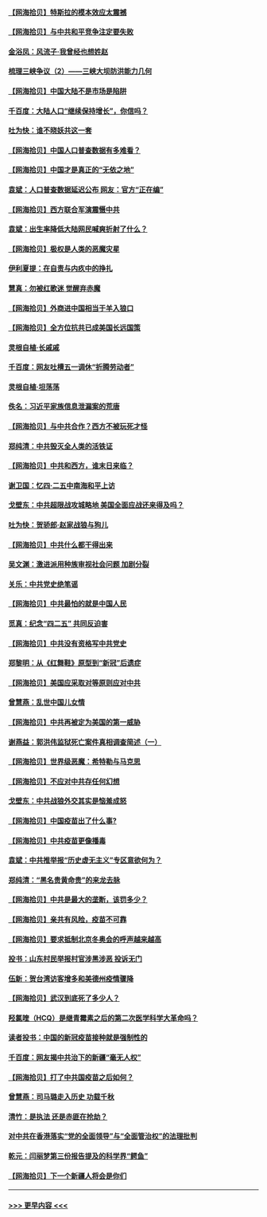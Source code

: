 #### [【网海拾贝】特斯拉的模本效应太震撼](../pages/nsc993/n12925626.md?t=05071101) 
#### [【网海拾贝】与中共和平竞争注定要失败](../pages/nsc993/n12923326.md?t=05071101) 
#### [金浴凤：风流子‧我曾经也想姓赵](../pages/nsc993/n12920911.md?t=05071101) 
#### [梳理三峡争议（2）——三峡大坝防洪能力几何](../pages/nsc993/n12920173.md?t=05071101) 
#### [【网海拾贝】中国大陆不是市场是陷阱](../pages/nsc993/n12920143.md?t=05071101) 
#### [千百度：大陆人口“继续保持增长”，你信吗？](../pages/nsc993/n12918946.md?t=05071101) 
#### [吐为快：谁不晓妖共这一套](../pages/nsc993/n12918941.md?t=05071101) 
#### [【网海拾贝】中国人口普查数据有多难看？](../pages/nsc993/n12917822.md?t=05071101) 
#### [【网海拾贝】中国才是真正的“无依之地”](../pages/nsc993/n12915845.md?t=05071101) 
#### [袁斌：人口普查数据延迟公布 网友：官方“正在编”](../pages/nsc993/n12915748.md?t=05071101) 
#### [【网海拾贝】西方联合军演震慑中共](../pages/nsc993/n12913466.md?t=05071101) 
#### [袁斌：出生率降低大陆网民喊爽折射了什么？](../pages/nsc993/n12913365.md?t=05071101) 
#### [【网海拾贝】极权是人类的恶魔灾星](../pages/nsc993/n12910697.md?t=05071101) 
#### [伊利夏提：在自责与内疚中的挣扎](../pages/nsc993/n12910493.md?t=05071101) 
#### [慧真：勿被红歌迷 觉醒弃赤魔](../pages/nsc993/n12910485.md?t=05071101) 
#### [【网海拾贝】外商进中国相当于羊入狼口](../pages/nsc993/n12908274.md?t=05071101) 
#### [【网海拾贝】全方位抗共已成美国长远国策](../pages/nsc993/n12906878.md?t=05071101) 
#### [灵根自植‧长戚戚](../pages/nsc993/n12905585.md?t=05071101) 
#### [千百度：网友吐槽五一调休“折腾劳动者”](../pages/nsc993/n12905934.md?t=05071101) 
#### [灵根自植‧坦荡荡](../pages/nsc993/n12905562.md?t=05071101) 
#### [佚名：习近平家族信息泄漏案的荒唐](../pages/nsc993/n12904705.md?t=05071101) 
#### [【网海拾贝】与中共合作？西方不被玩死才怪](../pages/nsc993/n12903873.md?t=05071101) 
#### [郑纯清：中共毁灭全人类的活铁证](../pages/nsc993/n12903785.md?t=05071101) 
#### [【网海拾贝】中共和西方，谁末日来临？](../pages/nsc993/n12903482.md?t=05071101) 
#### [谢卫国：忆四‧二五中南海和平上访](../pages/nsc993/n12902192.md?t=05071101) 
#### [戈壁东：中共超限战攻城略地 美国全面应战还来得及吗？](../pages/nsc993/n12902297.md?t=05071101) 
#### [吐为快：贺骄郎‧赵家战狼与狗儿](../pages/nsc993/n12902280.md?t=05071101) 
#### [【网海拾贝】中共什么都干得出来](../pages/nsc993/n12897500.md?t=05071101) 
#### [吴文渊：激进派用种族审视社会问题 加剧分裂](../pages/nsc993/n12893881.md?t=05071101) 
#### [关乐：中共党史绝笔谣](../pages/nsc993/n12897270.md?t=05071101) 
#### [【网海拾贝】中共最怕的就是中国人民](../pages/nsc993/n12894705.md?t=05071101) 
#### [觅真：纪念“四二五” 共同反迫害](../pages/nsc993/n12894553.md?t=05071101) 
#### [【网海拾贝】中共没有资格写中共党史](../pages/nsc993/n12892231.md?t=05071101) 
#### [郑黎明：从《红舞鞋》原型到“新冠”后遗症](../pages/nsc993/n12890469.md?t=05071101) 
#### [【网海拾贝】美国应采取对等原则应对中共](../pages/nsc993/n12889176.md?t=05071101) 
#### [曾慧燕：乱世中国儿女情](../pages/nsc993/n12887931.md?t=05071101) 
#### [【网海拾贝】中共再被定为美国的第一威胁](../pages/nsc993/n12887580.md?t=05071101) 
#### [谢燕益：郭洪伟监狱死亡案件真相调查简述（一）](../pages/nsc993/n12885648.md?t=05071101) 
#### [【网海拾贝】世界级恶魔：希特勒与马克思](../pages/nsc993/n12884062.md?t=05071101) 
#### [【网海拾贝】不应对中共存任何幻想](../pages/nsc993/n12881460.md?t=05071101) 
#### [戈壁东：中共战狼外交其实是恼羞成怒](../pages/nsc993/n12880392.md?t=05071101) 
#### [【网海拾贝】中国疫苗出了什么事?](../pages/nsc993/n12879124.md?t=05071101) 
#### [【网海拾贝】中共疫苗更像播毒](../pages/nsc993/n12876631.md?t=05071101) 
#### [袁斌：中共推举报“历史虚无主义”专区意欲何为？](../pages/nsc993/n12876530.md?t=05071101) 
#### [郑纯清：“黑名贵黄命贵”的来龙去脉](../pages/nsc993/n12875589.md?t=05071101) 
#### [【网海拾贝】中共是最大的垄断，该罚多少？](../pages/nsc993/n12874006.md?t=05071101) 
#### [【网海拾贝】亲共有风险，疫苗不可靠](../pages/nsc993/n12872224.md?t=05071101) 
#### [【网海拾贝】要求抵制北京冬奥会的呼声越来越高](../pages/nsc993/n12868962.md?t=05071101) 
#### [投书：山东村民举报村官涉黑涉恶 投诉无门](../pages/nsc993/n12869726.md?t=05071101) 
#### [伍新：贺台湾访客增多和美德州疫情骤降](../pages/nsc993/n12865651.md?t=05071101) 
#### [【网海拾贝】武汉到底死了多少人？](../pages/nsc993/n12863707.md?t=05071101) 
#### [羟氯喹（HCQ）是继青霉素之后的第二次医学科学大革命吗？](../pages/nsc993/n12638564.md?t=05071101) 
#### [读者投书：中国的新冠疫苗接种就是强制性的](../pages/nsc993/n12859932.md?t=05071101) 
#### [千百度：网友揭中共治下的新疆“毫无人权”](../pages/nsc993/n12858385.md?t=05071101) 
#### [【网海拾贝】打了中共国疫苗之后如何？](../pages/nsc993/n12857866.md?t=05071101) 
#### [曾慧燕：司马璐走入历史 功载千秋](../pages/nsc993/n12856996.md?t=05071101) 
#### [清竹：是执法 还是赤匪在抢劫？](../pages/nsc993/n12856952.md?t=05071101) 
#### [对中共在香港落实“党的全面领导”与“全面管治权”的法理批判](../pages/nsc993/n12856929.md?t=05071101) 
#### [乾元：闫丽梦第三份报告提及的科学界“鳄鱼”](../pages/nsc993/n12855985.md?t=05071101) 
#### [【网海拾贝】下一个新疆人将会是你们](../pages/nsc993/n12855864.md?t=05071101) 

----
#### [ >>> 更早内容 <<< ](../indexes/nsc993-earlier.md)
